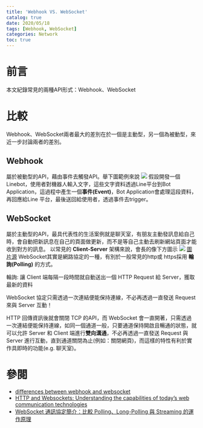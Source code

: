 ```yaml
---
title: 'Webhook VS. WebSocket'
catalog: true
date: 2020/05/18
tags: [Webhook, WebSocket]
categories: Network
toc: true
---
```

<!-- toc -->
# 前言
本文紀錄常見的兩種API形式：Webhook、WebSocket
<!--more--> 
# 比較
Webhook、WebSocket兩者最大的差別在於一個是主動型，另一個為被動型，來近一步討論兩者的差別。
## Webhook
屬於被動型的API，藉由事件去觸發API。舉下圖範例來說
![](https://i.imgur.com/FbAKiNa.png)
假設開發一個Linebot，使用者對機器人輸入文字，這些文字資料透過Line平台到Bot Application，這過程中產生一個**事件(Event)**，Bot Application會處理這段資料，再回應給Line 平台，最後送回給使用者，透過事件去trigger。

## WebSocket
屬於主動型的API，最具代表性的生活案例就是聊天室，有朋友主動發訊息給自己時，會自動把新訊息在自己的頁面做更新，而不是等自己主動去刷新網站頁面才能收到對方的訊息。
以常見的 **Client-Server** 架構來說，會長的像下方圖示
![](https://i.imgur.com/U3Xxudd.png) [圖片源](https://www.pubnub.com/blog/websockets-vs-rest-api-understanding-the-difference/)
WebSocket其實是網路協定的一種，有別於一般常見的http或 https採用 **輪詢(Polling)** 的方式。


輪詢: 讓 Client 端每隔一段時間就自動送出一個 HTTP Request 給 Server，獲取最新的資料

WebSocket 協定只需透過一次連結便能保持連線，不必再透過一直發送 Request 來與 Server 互動！

HTTP 回傳資訊後就會關閉 TCP 的API，而 WebSocket 會一直開著，只需透過一次連結便能保持連線，如同一個通道一般，只要通道保持開啟且暢通的狀態，就可以允許 Server 和 Client 端進行**雙向溝通**，不必再透過一直發送 Request 與Server 進行互動，直到通道關閉為止(例如：關閉網頁)，而這樣的特性有利於實作具即時的功能(e.g. 聊天室)。

# 參閱
* [differences between webhook and websocket](https://stackoverflow.com/questions/23172760/differences-between-webhook-and-websocket)
* [HTTP and Websockets: Understanding the capabilities of today’s web communication technologies](https://medium.com/platform-engineer/web-api-design-35df8167460)
* [WebSocket 通訊協定簡介：比較 Polling、Long-Polling 與 Streaming 的運作原理](https://blog.gtwang.org/web-development/websocket-protocol/)
